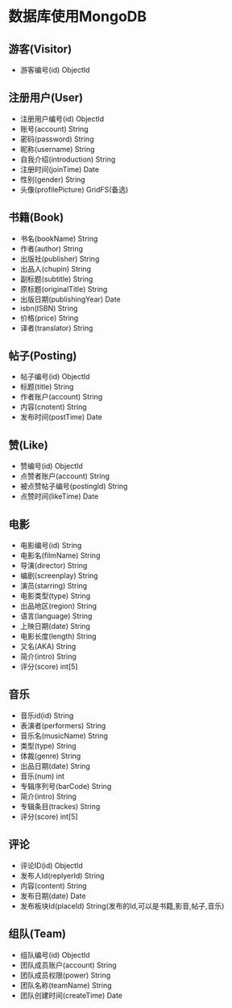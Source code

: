 # 数据库使用MongoDB

## 游客(Visitor)

* 游客编号(id)               ObjectId


## 注册用户(User)

* 注册用户编号(id)           ObjectId
* 账号(account)              String
* 密码(password)             String
* 昵称(username)             String
* 自我介绍(introduction)     String
* 注册时间(joinTime)         Date
* 性别(gender) 				 String
* 头像(profilePicture)       GridFS(备选)


##   书籍(Book)

* 书名(bookName)             String
* 作者(author)               String
* 出版社(publisher)          String
* 出品人(chupin)             String
* 副标题(subtitle)           String
* 原标题(originalTitle)      String
* 出版日期(publishingYear)   Date
* isbn(ISBN)                 String
* 价格(price)                String
* 译者(translator)           String


## 帖子(Posting)

* 帖子编号(id)               ObjectId
* 标题(title)                String
* 作者账户(account)          String
* 内容(cnotent)              String
* 发布时间(postTime)         Date


## 赞(Like)

* 赞编号(id) 				 ObjectId
* 点赞者账户(account) 		 String
* 被点赞帖子编号(postingId)  String
* 点赞时间(likeTime) 		 Date

## 电影

* 电影编号(id)               String    
* 电影名(filmName)           String    
* 导演(director)             String  
* 编剧(screenplay)           String
* 演员(starring)             String
* 电影类型(type)             String
* 出品地区(region)           String
* 语言(language)             String
* 上映日期(date)             String
* 电影长度(length)           String
* 又名(AKA)                  String
* 简介(intro)                String
* 评分(score)                int[5]


## 音乐

* 音乐id(id)                 String
* 表演者(performers)         String
* 音乐名(musicName)          String
* 类型(type)                 String
* 体裁(genre)                String
* 出品日期(date)             String
* 音乐(num)                  int
* 专辑序列号(barCode)        String
* 简介(intro)                String
* 专辑条目(trackes)          String
* 评分(score)                int[5]


## 评论

* 评论ID(id)                 ObjectId
* 发布人Id(replyerId)        String
* 内容(content)              String
* 发布日期(date)             Date
* 发布板块Id(placeId)        String(发布的Id,可以是书籍,影音,帖子,音乐)


## 组队(Team)

* 组队编号(id) 	             ObjectId
* 团队成员账户(account)      String
* 团队成员权限(power)        String
* 团队名称(teamName)         String
* 团队创建时间(createTime)   Date
